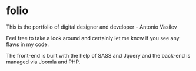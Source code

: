 folio
=====

This is the portfolio of digital designer and developer - Antonio Vasilev

Feel free to take a look around and certainly let me know if you see any flaws in my code.

The front-end is built with the help of SASS and Jquery and the back-end is managed via Joomla and PHP.


